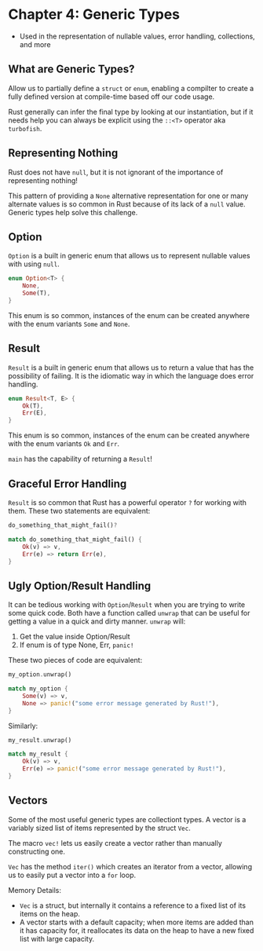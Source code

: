 # Chapter 4: Generic Types

- Used in the representation of nullable values, error handling, collections, and more

## What are Generic Types?

Allow us to partially define a `struct` or `enum`, enabling a compilter to create a fully defined version at compile-time based off our code usage.

Rust generally can infer the final type by looking at our instantiation, but if it needs help you can always be explicit using the `::<T>` operator aka `turbofish`.

## Representing Nothing

Rust does not have `null`, but it is not ignorant of the importance of representing nothing!

This pattern of providing a `None` alternative representation for one or many alternate values is so common in Rust because of its lack of a `null` value. Generic types help solve this challenge.

## Option

`Option` is a built in generic enum that allows us to represent nullable values with using `null`.

```rust
enum Option<T> {
    None,
    Some(T),
}
```

This enum is so common, instances of the enum can be created anywhere with the enum variants `Some` and `None`.

## Result

`Result` is a built in generic enum that allows us to return a value that has the possibility of failing. It is the idiomatic way in which the language does error handling.

```rust
enum Result<T, E> {
    Ok(T),
    Err(E),
}
```

This enum is so common, instances of the enum can be created anywhere with the enum variants `Ok` and `Err`.

`main` has the capability of returning a `Result`!

## Graceful Error Handling

`Result` is so common that Rust has a powerful operator `?` for working with them. These two statements are equivalent:

```rust
do_something_that_might_fail()?

match do_something_that_might_fail() {
    Ok(v) => v,
    Err(e) => return Err(e),
}
```

## Ugly Option/Result Handling

It can be tedious working with `Option`/`Result` when you are trying to write some quick code. Both have a function called `unwrap` that can be useful for getting a value in a quick and dirty manner. `unwrap` will:

1. Get the value inside Option/Result
1. If enum is of type None, Err, `panic!`

These two pieces of code are equivalent:

```rust
my_option.unwrap()

match my_option {
    Some(v) => v,
    None => panic!("some error message generated by Rust!"),
}
```

Similarly:

```rust
my_result.unwrap()

match my_result {
    Ok(v) => v,
    Err(e) => panic!("some error message generated by Rust!"),
}
```

## Vectors

Some of the most useful generic types are collectiont types. A vector is a variably sized list of items represented by the struct `Vec`.

The macro `vec!` lets us easily create a vector rather than manually constructing one.

`Vec` has the method `iter()` which creates an iterator from a vector, allowing us to easily put a vector into a `for` loop.

Memory Details:

- `Vec` is a struct, but internally it contains a reference to a fixed list of its items on the heap.
- A vector starts with a default capacity; when more items are added than it has capacity for, it reallocates its data on the heap to have a new fixed list with large capacity.

